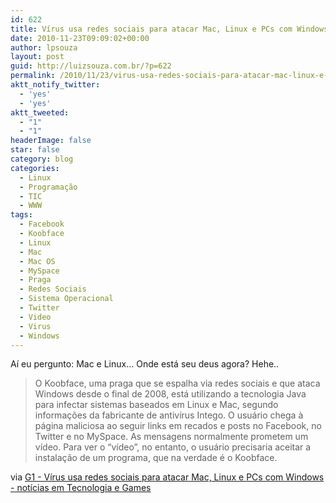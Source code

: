```yaml
---
id: 622
title: Vírus usa redes sociais para atacar Mac, Linux e PCs com Windows
date: 2010-11-23T09:09:02+00:00
author: lpsouza
layout: post
guid: http://luizsouza.com.br/?p=622
permalink: /2010/11/23/virus-usa-redes-sociais-para-atacar-mac-linux-e-pcs-com-windows/
aktt_notify_twitter:
  - 'yes'
  - 'yes'
aktt_tweeted:
  - "1"
  - "1"
headerImage: false
star: false
category: blog
categories:
  - Linux
  - Programação
  - TIC
  - WWW
tags:
  - Facebook
  - Koobface
  - Linux
  - Mac
  - Mac OS
  - MySpace
  - Praga
  - Redes Sociais
  - Sistema Operacional
  - Twitter
  - Video
  - Virus
  - Windows
---
```

Aí eu pergunto: Mac e Linux... Onde está seu deus agora? Hehe..

> O Koobface, uma praga que se espalha via redes sociais e que ataca Windows desde o final de 2008, está utilizando a tecnologia Java para infectar sistemas baseados em Linux e Mac, segundo informações da fabricante de antivírus Intego. O usuário chega à página maliciosa ao seguir links em recados e posts no Facebook, no Twitter e no MySpace. As mensagens normalmente prometem um vídeo. Para ver o “vídeo”, no entanto, o usuário precisaria aceitar a instalação de um programa, que na verdade é o Koobface.

via [G1 - Vírus usa redes sociais para atacar Mac, Linux e PCs com Windows - notícias em Tecnologia e Games](http://g1.globo.com/tecnologia/noticia/2010/10/virus-usa-redes-sociais-para-atacar-mac-linux-e-pcs-com-windows.html)
